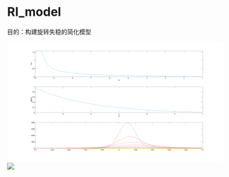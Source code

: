 # RI_model
目的：构建旋转失稳的简化模型



![](https://github.com/jiaqiwang969/RI_model/blob/main/RI_model.png)
![](https://cdn.mathpix.com/snip/images/1wUiSvCAd-MKyjWUg29zjCtXLNLO92JR1Wm5Tifyftg.original.fullsize.png)
